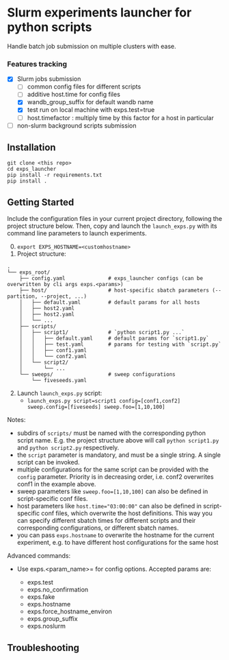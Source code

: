 # Slurm experiments launcher for python scripts
Handle batch job submission on multiple clusters with ease.

### Features tracking

- [X] Slurm jobs submission
    - [ ] common config files for different scripts
    - [ ] additive host.time for config files
    - [X] wandb_group_suffix for default wandb name
    - [X] test run on local machine with exps.test=true
    - [ ] host.timefactor : multiply time by this factor for a host in particular
- [ ] non-slurm background scripts submission

## Installation
```
git clone <this repo>
cd exps_launcher
pip install -r requirements.txt
pip install .
```

## Getting Started
Include the configuration files in your current project directory, following the project structure below.
Then, copy and launch the `launch_exps.py` with its command line parameters to launch experiments.

0. `export EXPS_HOSTNAME=<customhostname>`
1. Project structure:
```
.
└── exps_root/
    ├── config.yaml              # exps_launcher configs (can be overwritten by cli args exps.<params>)
    ├── host/                    # host-specific sbatch parameters (--partition, --project, ...)
    │   ├── default.yaml         # default params for all hosts
    │   ├── host2.yaml
    │   ├── host2.yaml
    │   └── ...
    ├── scripts/
    │   ├── script1/             # `python script1.py ...`
    │   │   ├── default.yaml     # default params for `script1.py`
    │   │   ├── test.yaml        # params for testing with `script.py`
    │   │   ├── conf1.yaml
    │   │   └── conf2.yaml
    │   └── script2/
    │       └── ...
    └── sweeps/                  # sweep configurations
        └── fiveseeds.yaml
```
2. Launch `launch_exps.py` script:
    - `launch_exps.py script=script1 config=[conf1,conf2] sweep.config=[fiveseeds] sweep.foo=[1,10,100]`

Notes:
- subdirs of `scripts/` must be named with the corresponding python script name. E.g. the project structure above will call `python script1.py` and `python script2.py` respectively.
- the `script` parameter is mandatory, and must be a single string. A single script can be invoked.
- multiple configurations for the same script can be provided with the `config` parameter. Priority is in decreasing order, i.e. conf2 overwrites conf1 in the example above.
- sweep parameters like `sweep.foo=[1,10,100]` can also be defined in script-specific conf files.
- host parameters like `host.time="03:00:00"` can also be defined in script-specific conf files, which overwrite the host definitions. This way you can specify different sbatch times for different scripts and their corresponding configurations, or different sbatch names.
- you can pass `exps.hostname` to overwrite the hostname for the current experiment, e.g. to have different host configurations for the same host

Advanced commands:
- Use exps.<param_name>=<value> for config options. Accepted params are:
  - exps.test
  - exps.no_confirmation
  - exps.fake
  - exps.hostname
  - exps.force_hostname_environ
  - exps.group_suffix
  - exps.noslurm



## Troubleshooting




